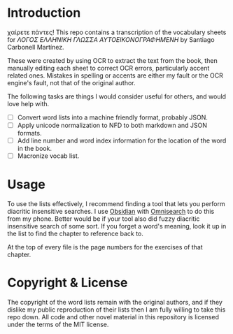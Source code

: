 # Introduction
χαίρετε πάντες! This repo contains a transcription of the vocabulary sheets for _ΛΟΓΟΣ ΕΛΛΗΝΙΚΗ ΓΛΩΣΣΑ ΑΥΤΟΕΙΚΟΝΟΓΡΑΦΗΜΕΝΗ_ by Santiago Carbonell Martínez.

These were created by using OCR to extract the text from the book, then manually editing each sheet to correct OCR errors, particularly accent related ones. Mistakes in spelling or accents are either my fault or the OCR engine's fault, not that of the original author.

The following tasks are things I would consider useful for others, and would love help with.
* [ ] Convert word lists into a machine friendly format, probably JSON.
* [ ] Apply unicode normalization to NFD to both markdown and JSON formats.
* [ ] Add line number and word index information for the location of the word in the book.
* [ ] Macronize vocab list.

# Usage
To use the lists effectively, I recommend finding a tool that lets you perform diacritic insensitive searches. I use [Obsidian](https://obsidian.md/) with [Omnisearch](https://github.com/scambier/obsidian-omnisearch) to do this from my phone. Better would be if your tool also did fuzzy diacritic insensitive search of some sort. If you forget a word's meaning, look it up in the list to find the chapter to reference back to.

At the top of every file is the page numbers for the exercises of that chapter.

# Copyright & License
The copyright of the word lists remain with the original authors, and if they dislike my public reproduction of their lists then I am fully willing to take this repo down. All code and other novel material in this repository is licensed under the terms of the MIT license.